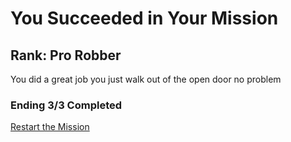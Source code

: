 # You Succeeded in Your Mission
## Rank: Pro Robber

You did a great job you just walk out of the open door no problem

### Ending 3/3 Completed

[Restart the Mission](./_start-here.md)